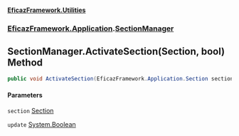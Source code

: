 #### [EficazFramework.Utilities](EficazFrameworkUtilities.md 'EficazFramework Utilities')
### [EficazFramework.Application](EficazFrameworkUtilities.md#EficazFramework.Application 'EficazFramework.Application').[SectionManager](EficazFramework.Application/SectionManager.md 'EficazFramework.Application.SectionManager')

## SectionManager.ActivateSection(Section, bool) Method

```csharp
public void ActivateSection(EficazFramework.Application.Section section, bool update=false);
```
#### Parameters

<a name='EficazFramework.Application.SectionManager.ActivateSection(EficazFramework.Application.Section,bool).section'></a>

`section` [Section](EficazFramework.Application/Section.md 'EficazFramework.Application.Section')

<a name='EficazFramework.Application.SectionManager.ActivateSection(EficazFramework.Application.Section,bool).update'></a>

`update` [System.Boolean](https://docs.microsoft.com/en-us/dotnet/api/System.Boolean 'System.Boolean')